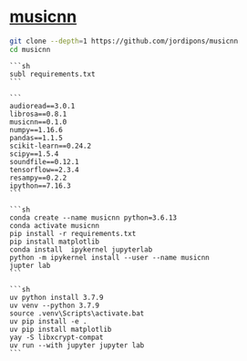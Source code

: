 # [musicnn](https://github.com/jordipons/musicnn)

```sh
git clone --depth=1 https://github.com/jordipons/musicnn
cd musicnn
```

````{tab} Windows 10
```sh
subl requirements.txt
```

```
audioread==3.0.1
librosa==0.8.1
musicnn==0.1.0
numpy==1.16.6
pandas==1.1.5
scikit-learn==0.24.2
scipy==1.5.4
soundfile==0.12.1
tensorflow==2.3.4
resampy==0.2.2
ipython==7.16.3
```

```sh
conda create --name musicnn python=3.6.13
conda activate musicnn
pip install -r requirements.txt
pip install matplotlib
conda install  ipykernel jupyterlab
python -m ipykernel install --user --name musicnn
jupter lab
```
````

````{tab} Arch [^1] (Cache)
```sh
uv python install 3.7.9
uv venv --python 3.7.9
source .venv\Scripts\activate.bat
uv pip install -e .
uv pip install matplotlib
yay -S libxcrypt-compat
uv run --with jupyter jupyter lab
```
````

[^1]: [Using uv with Jupyter](https://docs.astral.sh/uv/guides/integration/jupyter/)
